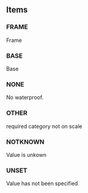 

<!-- end of short definition -->
## Items

### FRAME
Frame

### BASE
Base

### NONE
No waterproof.

### OTHER
required category not on scale

### NOTKNOWN
Value is unkown

### UNSET
Value has not been specified
